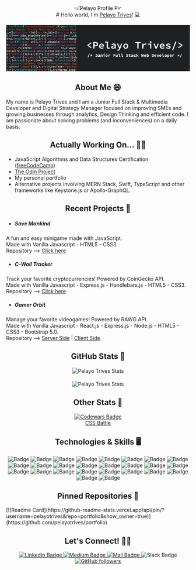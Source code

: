 <div align="center">
  <img width="200px" src="https://avatars.githubusercontent.com/u/31440380?v=4" align="center" style="border-radius: 50%;" alt="Pelayo Profile Pic" />
  <div align="center">
    # Hello world, I'm <a href="mailto:pelayotrivespozuelo@gmail.com">Pelayo Trives</a>! 💻
  </div>
</div>

![Banner](https://github.com/pelayotrives/pelayotrives/blob/master/Banner.png?raw=true)

<h2 align="center">About Me 😄</h2> 

My name is Pelayo Trives and I am a Junior Full Stack & Multimedia Developer and Digital Strategy Manager focused on improving SMEs and growing businesses through analytics, Design Thinking and efficient code. I am passionate about solving problems (and inconveniences) on a daily basis.

<h2 align="center">Actually Working On... 👨‍💻</h2>

- JavaScript Algorithms and Data Structures Certification (<a href="https://www.freecodecamp.org/">freeCodeCamp</a>)
- <a href="https://www.theodinproject.com/">The Odin Project</a>
- My personal portfolio
- Alternative projects involving MERN Stack, Swift, TypeScript and other frameworks like Keystone.js or Apollo-GraphQL.

<h2 align="center">Recent Projects 🚧</h2>

- ##### Save Mankind <br/>
A fun and easy minigame made with JavaScript. <br/>
Made with Vanilla Javascript - HTML5 - CSS3. <br/>
Repository --> <a href="https://github.com/pelayotrives/save-mankind">Click here</a><br/>
    
- ##### C-Wall Tracker <br/>
Track your favorite cryptocurrencies! Powered by CoinGecko API. <br/>
Made with Vanilla Javascript - Express.js - Handlebars.js - HTML5 - CSS3. <br/>
Repository --> <a href="https://github.com/pelayotrives/cwall-tracker">Click here</a><br/>
    
- ##### Gamer Orbit <br/>
Manage your favorite videogames! Powered by RAWG API. <br/>
Made with Vanilla Javascript - React.js - Express.js - Node.js - HTML5 - CSS3 - Bootstrap 5.0. <br/>
Repository --> <a href="https://github.com/pelayotrives/gamer-orbit-server">Server Side</a> | <a href="https://github.com/pelayotrives/gamer-orbit-client">Client Side</a>

<h2 align="center">GitHub Stats 📖</h2>

<div align="center">
    <img align="center" src="https://github-readme-stats.vercel.app/api?username=pelayotrives&show_icons=true&locale=en&theme=dracula" alt="Pelayo Trives Stats" height="200px" /><br/><br/>
    <img align="center" src="https://github-readme-stats.vercel.app/api/top-langs?username=pelayotrives&show_icons=true&locale=en&layout=compact&theme=dracula" alt="Pelayo Trives Stats" height="200px" />
</div>

<h2 align="center">Other Stats 📖</h2>

<div align="center">
    <a href="https://www.codewars.com/users/pelayotrives">
        <img src="https://www.codewars.com/users/pelayotrives/badges/large" alt="Codewars Badge">
    </a> <br/>
    <a href="https://cssbattle.dev/player/pelayotrives">CSS Battle</a>
</div>

<h2 align="center">Technologies & Skills 🖥️</h2>

<div align="center">
    <img src="https://img.shields.io/badge/html5-%23E34F26.svg?style=for-the-badge&logo=html5&logoColor=white" alt="Badge">
    <img src="https://img.shields.io/badge/css3-%231572B6.svg?style=for-the-badge&logo=css3&logoColor=white" alt="Badge">
    <img src="https://img.shields.io/badge/javascript-%23323330.svg?style=for-the-badge&logo=javascript&logoColor=%23F7DF1E" alt="Badge">
    <img src="https://img.shields.io/badge/php-%23777BB4.svg?style=for-the-badge&logo=php&logoColor=white" alt="Badge">
    <img src="https://img.shields.io/badge/-Arduino-00979D?style=for-the-badge&logo=Arduino&logoColor=white" alt="Badge">
    <img src="https://img.shields.io/badge/markdown-%23000000.svg?style=for-the-badge&logo=markdown&logoColor=white" alt="Badge">
    <img src="https://img.shields.io/badge/Notion-%23000000.svg?style=for-the-badge&logo=notion&logoColor=white" alt="Badge">
    <img src="https://img.shields.io/badge/Postman-FF6C37?style=for-the-badge&logo=postman&logoColor=white" alt="Badge">
    <img src="https://img.shields.io/badge/MongoDB-%234ea94b.svg?style=for-the-badge&logo=mongodb&logoColor=white" alt="Badge">
    <img src="https://img.shields.io/badge/mysql-%2300f.svg?style=for-the-badge&logo=mysql&logoColor=white" alt="Badge">
    <img src="https://img.shields.io/badge/bootstrap-%23563D7C.svg?style=for-the-badge&logo=bootstrap&logoColor=white" alt="Badge">
    <img src="https://img.shields.io/badge/bulma-00D0B1?style=for-the-badge&logo=bulma&logoColor=white" alt="Badge">
    <img src="https://img.shields.io/badge/express.js-%23404d59.svg?style=for-the-badge&logo=express&logoColor=%2361DAFB" alt="Badge">
    <img src="https://img.shields.io/badge/NPM-%23000000.svg?style=for-the-badge&logo=npm&logoColor=white" alt="Badge">
    <img src="https://img.shields.io/badge/node.js-6DA55F?style=for-the-badge&logo=node.js&logoColor=white" alt="Badge">
    <img src="https://img.shields.io/badge/react-%2320232a.svg?style=for-the-badge&logo=react&logoColor=%2361DAFB" alt="Badge">
    <img src="https://img.shields.io/badge/React_Router-CA4245?style=for-the-badge&logo=react-router&logoColor=white" alt="Badge">
    <img src="https://img.shields.io/badge/tailwindcss-%2338B2AC.svg?style=for-the-badge&logo=tailwind-css&logoColor=white" alt="Badge">
    <img src="https://img.shields.io/badge/netlify-%23000000.svg?style=for-the-badge&logo=netlify&logoColor=#00C7B7" alt="Badge">
    <img src="https://img.shields.io/badge/heroku-%23430098.svg?style=for-the-badge&logo=heroku&logoColor=white" alt="Badge">
    <img src="https://img.shields.io/badge/Visual%20Studio%20Code-0078d7.svg?style=for-the-badge&logo=visual-studio-code&logoColor=white" alt="Badge">
    <img src="https://img.shields.io/badge/Codepen-000000?style=for-the-badge&logo=codepen&logoColor=white" alt="Badge">
    <img src="https://img.shields.io/badge/figma-%23F24E1E.svg?style=for-the-badge&logo=figma&logoColor=white" alt="Badge">
    <img src="https://img.shields.io/badge/Framer-black?style=for-the-badge&logo=framer&logoColor=blue" alt="Badge">
    <img src="https://img.shields.io/badge/Proto.io-161637?style=for-the-badge&logo=proto.io&logoColor=00e5ff" alt="Badge">
    <img src="https://img.shields.io/badge/git-%23F05033.svg?style=for-the-badge&logo=git&logoColor=white" alt="Badge">
</div>

<h2 align="center">Pinned Repositories 📌</h2>
<div id="pinned" style = "display: flex; flex-wrap: wrap;">
  [![Readme Card](https://github-readme-stats.vercel.app/api/pin/?username=pelayotrives&repo=portfolio&show_owner=true)](https://github.com/pelayotrives/portfolio)
</div>


<h2 align="center">Let's Connect! 🤙🏽</h2>

<div id="badges" align="center">
  <a href="https://www.linkedin.com/in/pelayo-trives-pozuelo/">
    <img src="https://img.shields.io/badge/LinkedIn-blue?style=for-the-badge&logo=linkedin&logoColor=white" alt="LinkedIn Badge"/>
  </a>
  <a href="https://medium.com/@pelayotrives">
    <img src="https://img.shields.io/badge/Medium-12100E?style=for-the-badge&logo=medium&logoColor=white" alt="Medium Badge"/>
  </a>
  <a href="mailto:pelayotrivespozuelo@gmail.com">
    <img src="https://img.shields.io/badge/Gmail-D14836?style=for-the-badge&logo=gmail&logoColor=white" alt="Mail Badge"/>
  </a>
  <img src="https://img.shields.io/badge/Slack-4A154B?style=for-the-badge&logo=slack&logoColor=white" alt="Slack Badge">
  <a href="https://github.com/pelayotrives">
    <img alt="GitHub followers" src="https://img.shields.io/badge/github-%23121011.svg?style=for-the-badge&logo=github&logoColor=white" alt="Github Badge">
  </a>
</div>